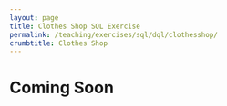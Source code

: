 ```yaml
---
layout: page
title: Clothes Shop SQL Exercise
permalink: /teaching/exercises/sql/dql/clothesshop/
crumbtitle: Clothes Shop
---
```


# Coming Soon
